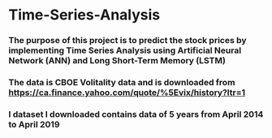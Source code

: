 # Time-Series-Analysis
### The purpose of this project is to predict the stock prices by implementing Time Series Analysis using Artificial Neural Network (ANN) and Long Short-Term Memory (LSTM)

### The data is CBOE Volitality data and is downloaded from https://ca.finance.yahoo.com/quote/%5Evix/history?ltr=1

### I dataset I downloaded contains data of 5 years from April 2014 to April 2019


